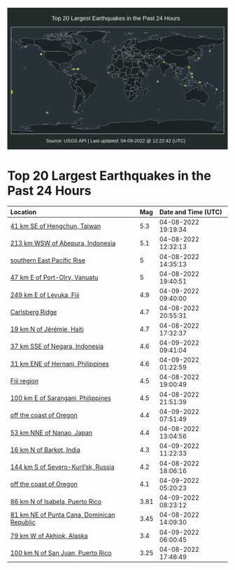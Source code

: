 ![Map](./map.png)

# Top 20 Largest Earthquakes in the Past 24 Hours

| Location | Mag | Date and Time (UTC) |
|:---|:---|:---|
| [41 km SE of Hengchun, Taiwan](https://earthquake.usgs.gov/earthquakes/eventpage/us7000h0sq) | 5.3 | 04-08-2022 19:19:34 |
| [213 km WSW of Abepura, Indonesia](https://earthquake.usgs.gov/earthquakes/eventpage/us7000h0mt) | 5.1 | 04-08-2022 12:32:13 |
| [southern East Pacific Rise](https://earthquake.usgs.gov/earthquakes/eventpage/us7000h0pu) | 5 | 04-08-2022 14:35:13 |
| [47 km E of Port-Olry, Vanuatu](https://earthquake.usgs.gov/earthquakes/eventpage/us7000h0su) | 5 | 04-08-2022 19:40:51 |
| [249 km E of Levuka, Fiji](https://earthquake.usgs.gov/earthquakes/eventpage/us7000h0vs) | 4.9 | 04-09-2022 09:40:00 |
| [Carlsberg Ridge](https://earthquake.usgs.gov/earthquakes/eventpage/us7000h0th) | 4.7 | 04-08-2022 20:55:31 |
| [19 km N of Jérémie, Haiti](https://earthquake.usgs.gov/earthquakes/eventpage/us7000h0rz) | 4.7 | 04-08-2022 17:32:37 |
| [37 km SSE of Negara, Indonesia](https://earthquake.usgs.gov/earthquakes/eventpage/us7000h0vq) | 4.6 | 04-09-2022 09:41:04 |
| [31 km ENE of Hernani, Philippines](https://earthquake.usgs.gov/earthquakes/eventpage/us7000h0uh) | 4.6 | 04-09-2022 01:22:59 |
| [Fiji region](https://earthquake.usgs.gov/earthquakes/eventpage/us7000h0sj) | 4.5 | 04-08-2022 19:00:49 |
| [100 km E of Sarangani, Philippines](https://earthquake.usgs.gov/earthquakes/eventpage/us7000h0tr) | 4.5 | 04-08-2022 21:51:39 |
| [off the coast of Oregon](https://earthquake.usgs.gov/earthquakes/eventpage/us7000h0vb) | 4.4 | 04-09-2022 07:51:49 |
| [53 km NNE of Nanao, Japan](https://earthquake.usgs.gov/earthquakes/eventpage/us7000h0pv) | 4.4 | 04-08-2022 13:04:56 |
| [16 km N of Barkot, India](https://earthquake.usgs.gov/earthquakes/eventpage/us7000h0w1) | 4.3 | 04-09-2022 11:22:33 |
| [144 km S of Severo-Kuril’sk, Russia](https://earthquake.usgs.gov/earthquakes/eventpage/us7000h0sc) | 4.2 | 04-08-2022 18:06:16 |
| [off the coast of Oregon](https://earthquake.usgs.gov/earthquakes/eventpage/us7000h0uz) | 4.1 | 04-09-2022 05:20:23 |
| [86 km N of Isabela, Puerto Rico](https://earthquake.usgs.gov/earthquakes/eventpage/pr2022099000) | 3.81 | 04-09-2022 08:23:12 |
| [81 km NE of Punta Cana, Dominican Republic](https://earthquake.usgs.gov/earthquakes/eventpage/pr2022098000) | 3.45 | 04-08-2022 14:09:30 |
| [79 km W of Akhiok, Alaska](https://earthquake.usgs.gov/earthquakes/eventpage/ak0224jts20l) | 3.4 | 04-09-2022 06:00:45 |
| [100 km N of San Juan, Puerto Rico](https://earthquake.usgs.gov/earthquakes/eventpage/pr71343803) | 3.25 | 04-08-2022 17:46:49 |
